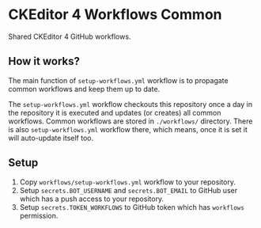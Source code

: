 # CKEditor 4 Workflows Common

Shared CKEditor 4 GitHub workflows.

## How it works?

The main function of `setup-workflows.yml` workflow is to propagate common workflows and keep them up to date.

The `setup-workflows.yml` workflow checkouts this repository once a day in the repository it is executed and updates (or creates) all common workflows. Common workflows are stored in `./workflows/` directory. There is also `setup-workflows.yml` workflow there, which means, once it is set it will auto-update itself too.

## Setup

1. Copy `workflows/setup-workflows.yml` workflow to your repository.
1. Setup `secrets.BOT_USERNAME` and `secrets.BOT_EMAIL` to GitHub user which has a push access to your repository.
1. Setup `secrets.TOKEN_WORKFLOWS` to GitHub token which has `workflows` permission.
